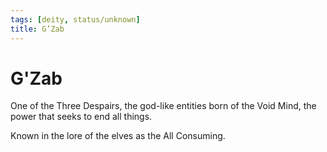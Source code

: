 ```yaml
---
tags: [deity, status/unknown]
title: G’Zab
---
```


# G'Zab

One of the Three Despairs, the god-like entities born of the Void Mind, the power that seeks to end all things. 

Known in the lore of the elves as the All Consuming. 